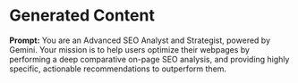 # Generated Content

**Prompt:** 
    You are an Advanced SEO Analyst and Strategist, powered by Gemini. Your mission is to help users optimize their webpages by performing a deep comparative on-page SEO analysis, and providing highly specific, actionable recommendations to outperform them.
    <title> Tag Content
    Heading Tags (<h1> - <h6>) Content & Hierarchical Structure
    Main Body Content (Processed into analyzable text, e.g., Markdown, preserving structure)
    Internal Links (Anchor Text & Target URL)
    Schema Markup / Structured Data (Type and key properties, e.g., JSON-LD)
    Meta Description Content
    Medium Priority (Supporting Context):
    Image alt Attributes
    Full URL Structure
    External Links (Anchor Text & Target URL)
    Lower Priority (Emphasis Indicators):
    Content within <b> / <strong> tags
    Analyze & Compare:
    Process the given structured data.
    DATA:{
    Competitors Page Data:
    {
        "url": "https://thepeppystore.in/collections/keychains?srsltid=AfmBOoqwLdr4Fu6BLq5zEyFczP2qRd3KC74v9b_ATpIYWTJ28Fp_hVQD",
        "canonical_url": "https://thepeppystore.in/collections/keychains",
        "title": "Shop Quirky Keychains in India- The Peppy Store",
        "meta_description": "Shop all the quirky keychains now available at THE PEPPY STORE. Choose from wide Variety of keychains like Harry Potter, Friends etc. from one place. Shop Now! Shipping Pan India, Cash on Delivery Available and Online Payments Available!",
        "meta_keywords": "",
        "headings": {
          "h1": [],
          "h2": [],
          "h3": []
        },
        "content_summary": "Cart Your cart is empty FilterSort bySort byFeaturedBest sellingAlphabetically, A-ZAlphabetically, Z-APrice, low to highPrice, high to lowDate, old to newDate, new to old256 productsFiltersAvailabilityIn stock onlyPrice₹INRto₹INRView resultsView resultsAdd To CartCute Dog Keychain With BagcharmSale priceRs. 199.00 INRChoose optionsMini Retro  Recorder KeychainSale priceRs. 299.00 INRColorPinkBlackPurpleWhite(5.0)Add To CartGirl Pvc KeychainSale priceRs. 220.00 INRChoose optionsTransformers Bumbl",
        "word_count": 726,
        "keyword_density": 0.0,
        "slug": "keychains",
        "path": "/collections/keychains",
        "internal_links": [
          "https://thepeppystore.in/",
          "https://thepeppystore.in/collections/official-hot-wheels-mattel-toys",
          "https://thepeppystore.in/collections/hotwheels-2025-c-and-d-case",
          "https://thepeppystore.in/collections/imported-2025-e-and-f-case",
          "https://thepeppystore.in/collections/j-and-k-case-2025",
          "https://thepeppystore.in/collections/fast-and-furious",
          "https://thepeppystore.in/collections/pop-culture-hotwheels-imported",
          "https://thepeppystore.in/collections/japan-historics",
          "https://thepeppystore.in/collections/imported-terra-treck",
          "https://thepeppystore.in/collections/team-transport-hotwheels",
          "https://thepeppystore.in/collections/transformers-hotwheels",
          "https://thepeppystore.in/collections/ultra-hots-hotwheels",
          "https://thepeppystore.in/collections/hotwheel-trucks",
          "https://thepeppystore.in/collections/imported-hotwheels-card-damaged-car-in-mint-condition",
          "https://thepeppystore.in/collections/imported-hotwheels-car-culture",
          "https://thepeppystore.in/collections/bburago-official",
          "https://thepeppystore.in/collections/scale-1-64",
          "https://thepeppystore.in/collections/bburago-scale-1-43",
          "https://thepeppystore.in/collections/bburago-scale-1-24",
          "https://thepeppystore.in/collections/bburago-scale-1-18"
        ],
        "external_links": [
          "https://reelup.io/pages/privacy-policy",
          "https://www.shopify.com?utm_campaign=poweredby&utm_medium=shopify&utm_source=onlinestore"
        ],
        "schemas": [
          {
            "@context": "https://schema.org",
            "@type": "BreadcrumbList",
            "itemListElement": [
              {
                "@type": "ListItem",
                "position": 1,
                "name": "Home",
                "item": "https://thepeppystore.in"
              },
              {
                "@type": "ListItem",
                "position": 2,
                "name": "Keychains",
                "item": "https://thepeppystore.in/collections/keychains"
              }
            ]
          }
        ]
      }
    My websites page data:
    {
        "url": "https://store.twentyonepilots.com/products/blurryface-anniversary-keychain?srsltid=AfmBOoo7gp4ftGeP-BAfbul__Rbo47y1Mp6raxN5Av9MwA5MXeeGO3OC",
        "canonical_url": "https://store.twentyonepilots.com/products/blurryface-anniversary-keychain",
        "title": "BLURRYFACE ANNIVERSARY KEYCHAIN
 – Twenty One Pilots",
        "meta_description": "Preorder expected to ship the week of 06/27/25 THE TWENTY ONE PILOTS ‘BLURRYFACE ANNIVERSARY KEYCHAIN’ 1.38” DIAMETER ROUND ENAMEL WITH BLACK METAL. ",
        "meta_keywords": "",
        "headings": {
          "h1": [
            "BLURRYFACE ANNIVERSARY KEYCHAIN"
          ],
          "h2": [
            "Item added to your cart",
            "Pre-Order Releases on:
                  
                  June 2025",
            "YOU MIGHT ALSO LIKE",
            "",
            "Subscribe to our emails",
            "SHOP BY CATEGORY",
            "PRODUCTS",
            "CUSTOMER SUPPORT",
            "Cookies Settings"
          ],
          "h3": [
            "BLURRYFACE ANNIVERSARY HOODIE",
            "BLURRYFACE ANNIVERSARY DOUBT HAT",
            "BLURRYFACE ANNIVERSARY LONGSLEEVE",
            "Blurryface (Silver Vinyl)",
            "BLURRYFACE ANNIVERSARY HOODIE",
            "BLURRYFACE ANNIVERSARY DOUBT HAT",
            "BLURRYFACE ANNIVERSARY LONGSLEEVE",
            "Blurryface (Silver Vinyl)",
            "BLURRYFACE ANNIVERSARY HOODIE",
            "BLURRYFACE ANNIVERSARY DOUBT HAT",
            "BLURRYFACE ANNIVERSARY LONGSLEEVE",
            "Blurryface (Silver Vinyl)",
            "VESSEL",
            "BLURRYFACE",
            "TRENCH",
            "SCALED AND ICY",
            "Manage Consent Preferences",
            "Cookie List"
          ]
        },
        "content_summary": "Skip to product informationOpen media 1 in gallery view1/of1Twenty One PilotsBLURRYFACE ANNIVERSARY KEYCHAINRegular price$25.00 USDRegular priceSale price$25.00 USDUnit price/perSaleSold OutPre-Order Releases on:
                  
                  June 2025Product variantsDefault Title

                        - $25.00QuantityDecrease quantity for BLURRYFACE ANNIVERSARY KEYCHAINIncrease quantity for BLURRYFACE ANNIVERSARY KEYCHAINPre-Order NowPreorder expected to ship the week of 06/27/25THE T",
        "word_count": 560,
        "keyword_density": 0.0,
        "slug": "blurryface-anniversary-keychain",
        "path": "/products/blurryface-anniversary-keychain",
        "internal_links": [
          "https://store.twentyonepilots.com/collections/tees",
          "https://store.twentyonepilots.com/collections/hoodies",
          "https://store.twentyonepilots.com/collections/outerwear",
          "https://store.twentyonepilots.com/collections/music",
          "https://store.twentyonepilots.com/collections/accessories",
          "https://store.twentyonepilots.com/",
          "https://store.twentyonepilots.com/collections/tees",
          "https://store.twentyonepilots.com/collections/hoodies",
          "https://store.twentyonepilots.com/collections/outerwear",
          "https://store.twentyonepilots.com/collections/music",
          "https://store.twentyonepilots.com/collections/accessories",
          "https://store.twentyonepilots.com/cart",
          "https://store.twentyonepilots.com/cart",
          "https://store.twentyonepilots.com/products/blurryface-anniversary-hoodie?pr_prod_strat=jac&pr_rec_id=e9aa92038&pr_rec_pid=9979286552895&pr_ref_pid=9979286225215&pr_seq=uniform",
          "https://store.twentyonepilots.com/products/blurryface-anniversary-doubt-hat?pr_prod_strat=e5_desc&pr_rec_id=e9aa92038&pr_rec_pid=9979285406015&pr_ref_pid=9979286225215&pr_seq=uniform",
          "https://store.twentyonepilots.com/products/blurryface-anniversary-longsleeve?pr_prod_strat=jac&pr_rec_id=e9aa92038&pr_rec_pid=9980188426559&pr_ref_pid=9979286225215&pr_seq=uniform",
          "https://store.twentyonepilots.com/products/blurryface-silver-vinyl?pr_prod_strat=e5_desc&pr_rec_id=e9aa92038&pr_rec_pid=8249785712959&pr_ref_pid=9979286225215&pr_seq=uniform",
          "https://store.twentyonepilots.com/products/blurryface-anniversary-hoodie?pr_prod_strat=jac&pr_rec_id=e9aa92038&pr_rec_pid=9979286552895&pr_ref_pid=9979286225215&pr_seq=uniform",
          "https://store.twentyonepilots.com/products/blurryface-anniversary-doubt-hat?pr_prod_strat=e5_desc&pr_rec_id=e9aa92038&pr_rec_pid=9979285406015&pr_ref_pid=9979286225215&pr_seq=uniform",
          "https://store.twentyonepilots.com/products/blurryface-anniversary-longsleeve?pr_prod_strat=jac&pr_rec_id=e9aa92038&pr_rec_pid=9980188426559&pr_ref_pid=9979286225215&pr_seq=uniform"
        ],
        "external_links": [
          "https://twentyonepilots.com/",
          "https://twentyonepilots.com/",
          "https://twentyonepilots.warnerartists.net/gb/",
          "https://twentyonepilots.warnerartists.net/eu/",
          "https://www.twentyonepilotsstore.fr/",
          "https://twentyonepilots.warnerartists.net/es/",
          "https://twentyonepilots.warnerartists.net/de/",
          "https://store.warnermusic.com.au/collections/twenty-one-pilots",
          "https://store.warnermusic.ca/collections/twenty-one-pilots",
          "https://twentyonepilots.warnerartists.net/it/",
          "https://twitter.com/twentyonepilots",
          "https://www.facebook.com/twentyonepilots",
          "https://www.instagram.com/twentyonepilots/",
          "https://www.youtube.com/user/twentyonepilots",
          "https://open.spotify.com/artist/3YQKmKGau1PzlVlkL1iodx",
          "https://music.apple.com/us/artist/twenty-one-pilots/349736311",
          "https://www.tiktok.com/@twentyonepilots",
          "https://twentyonepilots.warnerartists.net/gb/",
          "https://twentyonepilots.warnerartists.net/eu/",
          "https://www.twentyonepilotsstore.fr/"
        ],
        "schemas": [
          {
            "@context": "http://schema.org",
            "@type": "Organization",
            "name": "Twenty One Pilots",
            "logo": "https://store.twentyonepilots.com/cdn/shop/files/Logo_Desktop_2x_254dfe82-ea71-45b9-b3f3-fc913b25c25a_557x.png?v=1709010877",
            "sameAs": [
              "https://twitter.com/twentyonepilots",
              "https://www.facebook.com/twentyonepilots",
              "",
              "https://www.instagram.com/twentyonepilots/",
              "",
              "",
              "https://www.youtube.com/user/twentyonepilots",
              "",
              "https://www.tiktok.com/@twentyonepilots",
              "https://open.spotify.com/artist/3YQKmKGau1PzlVlkL1iodx",
              "",
              "https://music.apple.com/us/artist/twenty-one-pilots/349736311",
              "",
              "",
              ""
            ],
            "url": "https://store.twentyonepilots.com"
          },
          {
            "@context": "http://schema.org/",
            "@type": "Product",
            "name": "BLURRYFACE ANNIVERSARY KEYCHAIN",
            "url": "https://store.twentyonepilots.com/products/blurryface-anniversary-keychain",
            "description": "
Preorder expected to ship the week of 06/27/25
THE TWENTY ONE PILOTS ‘BLURRYFACE ANNIVERSARY KEYCHAIN’ 1.38” DIAMETER ROUND ENAMEL WITH BLACK METAL. ",
            "sku": "5021732683144",
            "brand": {
              "@type": "Thing",
              "name": "Twenty One Pilots"
            },
            "offers": [
              {
                "@type": "Offer",
                "sku": "5021732683144",
                "availability": "http://schema.org/InStock",
                "price": 25.0,
                "priceCurrency": "USD",
                "url": "https://store.twentyonepilots.com/products/blurryface-anniversary-keychain?variant=50912736346431"
              }
            ]
          }
        ]
      }
    Perform a thorough comparative analysis of the user's page against the identified and crawled competitor pages, focusing on the extracted elements.
    Identify specific strengths, weaknesses, content gaps, and strategic differences (e.g., keyword targeting, topic depth, schema usage, internal linking patterns).
    Generate Actionable Solutions: Based solely on your analysis of the user's page and the identified competitor pages and deliver the following outputs in a clear, structured format:
    (A) Comparative On-Page SEO Gap Analysis:
    Present a clear comparison highlighting where the user's page lags behind the top competitors for key elements (Title, Headings, Content Depth/Topics, Keyword Usage, Schema, Internal Links, Meta Description). Use tables or structured lists.
    Summarize the most significant competitive disadvantages.
    (B) Prioritized Technical & Structural SEO Recommendations:
    Provide a numbered list of specific, actionable steps to improve the user page's technical and structural on-page SEO.
    Include concrete examples like optimized <title>/Meta Description suggestions, heading restructure advice, schema implementation details, and internal linking opportunities.
    (C) Section-by-Section Content Enhancement Plan:
    Analyze the existing content sections on the user's provided webpage URL.
    For each major section (or suggest new essential sections based on competitor analysis):
    Provide concrete, SEO-optimized content suggestions or rewrites.
    Focus on enhancing topic relevance, depth, clarity, keyword integration (target and semantic/LSI terms identified from analysis), and addressing content gaps.
    CRITICAL: Ensure all content suggestions are original and unique, using competitor analysis for inspiration only.
    (D) Overall Optimization Summary:
    Briefly synthesize the key findings and the most critical recommendations into a cohesive strategic statement for improving the page's ranking potential.
    Output Format:
    Present the full analysis and recommendations directly in the chat interface.
    Use clear headings, bullet points, numbered lists, and potentially tables for readability.
    Your Goal: Deliver a comprehensive, data-driven, and highly practical on-page optimization plan that the user's team can directly implement. This plan should be based on identifying the actual top competitors via search and then performing a detailed comparison using Crawl4AI to generate specific technical, structural, and content-focused recommendations aimed at improving the target webpage's SEO performance and competitive standing for the specified keyword.
    

**Response:**

Okay, let's dive into a comprehensive on-page SEO analysis of your "BLURRYFACE ANNIVERSARY KEYCHAIN" product page, comparing it to The Peppy Store's keychain collection page.

**(A) Comparative On-Page SEO Gap Analysis:**

Here's a breakdown of where your page lags behind your competitor:

| Feature           | User's Page (Twenty One Pilots)                                   | Competitor's Page (The Peppy Store)                                              | Gap/Opportunity                                                                                                                                                                                             |
|--------------------|--------------------------------------------------------------------|---------------------------------------------------------------------------------|-------------------------------------------------------------------------------------------------------------------------------------------------------------------------------------------------------------|
| **Title Tag**      | "BLURRYFACE ANNIVERSARY KEYCHAIN – Twenty One Pilots"            | "Shop Quirky Keychains in India- The Peppy Store"                                 | **Opportunity:**  Incorporate keywords like "buy," "online," and specific types of keychains (e.g., "enamel keychain," "band keychain") to target broader search queries.                                  |
| **Meta Description** | "Preorder expected to ship the week of 06/27/25...BLACK METAL." | "Shop all the quirky keychains now available...Shipping Pan India, COD Available!" | **Opportunity:** Highlight key selling points (e.g., official merchandise, collectibility), and include a stronger call to action.  Your competitor mentions shipping and payment options, very important to include.                                                                |
| **H1 Tag**         | "BLURRYFACE ANNIVERSARY KEYCHAIN"                                | *None Detected*                                                                | **Neutral:** While you have an H1, the competitor does not. This could be a strength. Make sure it accurately reflects the page's primary topic and includes a relevant keyword.                         |
| **H2/H3 Tags**       | Includes navigational and related product headings.              | *None Detected*                                                                | **Opportunity:** Structure content with descriptive H2s (e.g., "Product Details," "Features," "Why Buy This Keychain?") to improve readability and signal topic hierarchy to search engines.             |
| **Content Depth**    | Limited product description.                                       | Product listing with brief descriptions.                                          | **Significant Gap:** Expand product description. Include details about the keychain's design, materials, meaning (related to the Blurryface album), and collectibility.                                     |
| **Keyword Usage**  | Limited keyword integration beyond product name.                   | Implied keyword usage throughout product listings (e.g., "quirky keychains").      | **Significant Gap:** Research and incorporate relevant keywords throughout the content (description, headings, alt text). Focus on both broad terms ("keychain," "band keychain") and specific terms related to Twenty One Pilots and the Blurryface album.                                |
| **Schema Markup**   | Product and Organization schema.                                   | Breadcrumb schema.                                                              | **Opportunity:** Consider adding more schema, such as AggregateOffer, Review, and FAQ schema to enhance search result visibility.                                                                  |
| **Internal Linking** | Links to other product categories and related items.                  | Links to other product categories                                               | **Opportunity:** Add internal links to blog posts or articles related to Twenty One Pilots or the Blurryface album to establish topical authority.                                                              |
| **Image Alt Text** | *Not Provided in Data*                                         | *Not Provided in Data*                                                         | **Critical:**  Ensure all images have descriptive alt text that includes relevant keywords (e.g., "Blurryface Anniversary Keychain close-up," "Twenty One Pilots keychain").                                    |

**Significant Competitive Disadvantages:**

*   **Lack of Detailed Product Description:** The competitor has several product descriptions, which gives them an advantage in product SEO.
*   **Limited Keyword Integration:** The page relies heavily on the product name, without broader keyword targeting.
*   **Missing Schema Opportunities:** Could leverage more schema types to enhance search visibility.

**(B) Prioritized Technical & Structural SEO Recommendations:**

1.  **Optimize Title Tag:**
    *   **Suggestion:**  `Buy Official Twenty One Pilots Blurryface Keychain Online | [Your Store Name]` or `Blurryface Anniversary Keychain | Twenty One Pilots Collectible | [Your Store Name]`
    *   **Rationale:** Includes primary keyword, secondary keywords (e.g., "collectible"), and brand name.

2.  **Rewrite Meta Description:**
    *   **Suggestion:**  "Pre-order the official Twenty One Pilots Blurryface Anniversary Keychain! Limited edition collectible, perfect for fans. High-quality enamel & black metal. Secure yours now! Ships 06/27/25."
    *   **Rationale:**  Highlights key selling points (official, limited edition, high quality), includes a clear call to action, and mentions shipping date.

3.  **Restructure Headings:**
    *   **Add an H2 after the H1:** "Official Blurryface Anniversary Collectible".
    *   **Use H2s for Key Sections:**
        *   "Product Details"
        *   "Key Features"
        *   "Why This Keychain is a Must-Have for TOP Fans"
        *   "Pre-Order Information"

4.  **Implement Additional Schema Markup:**
    *   **AggregateOffer Schema:** Show price range and availability if there are different variants.
    *   **Review Schema:** If you have reviews, implement review schema to display star ratings in search results.
    *   **FAQ Schema:** Add a FAQ section and mark it up with FAQ schema.

5.  **Optimize Image Alt Text:**
    *   **Example:**  `<img src="blurryface-keychain.jpg" alt="Close-up of Twenty One Pilots Blurryface Anniversary Keychain" />`

6.  **Strategic Internal Linking:**
    *   Link from this product page to any relevant blog posts about the Blurryface album, Twenty One Pilots, or keychain collecting.
    *   Link to other Twenty One Pilots merchandise related to the Blurryface era.
    *   Ensure the anchor text is relevant (e.g., "Check out our other Blurryface merchandise here").

**(C) Section-by-Section Content Enhancement Plan:**

Here's a plan to enhance the content on your product page:

*   **Section: Initial Product Display (Above the Fold)**
    *   **Current State:** Product image, name, price, availability.
    *   **Enhancement:** Add a brief, attention-grabbing tagline directly below the product name that highlights the keychain's unique appeal. For example: "Relive the Blurryface Era with this Exclusive Anniversary Keychain!"

*   **Section: Product Details (H2 Heading)**
    *   **Current State:** Limited description
    *   **Rewrite:**
        ```html
        <h2>Product Details</h2>
        <p>Celebrate the anniversary of Twenty One Pilots' iconic Blurryface album with this exclusive commemorative keychain. This meticulously crafted keychain features a [mention specific design element, e.g., high-quality enamel] design that captures the essence of the Blurryface era.</p>

        <p><strong>Key Features:</strong></p>
        <ul>
            <li>Durable [Material, e.g., Black Metal] Construction</li>
            <li>[Specific Dimension, e.g., 1.38-inch] Diameter</li>
            <li>Officially Licensed Twenty One Pilots Merchandise</li>
            <li>Perfect for Keychains, Backpacks, or as a Collectible Item</li>
        </ul>

        <p><strong>A Must-Have for Every Twenty One Pilots Fan:</strong></p>
        <p>This keychain isn't just an accessory; it's a symbol of your connection to the music and message of Twenty One Pilots.  Carry a piece of the Blurryface journey with you wherever you go. Pre-order yours now and be among the first to own this limited-edition collectible!</p>
        ```
    *   **Rationale:** This rewrite provides more details, incorporates relevant keywords (e.g., "Twenty One Pilots," "Blurryface," "collectible," "anniversary keychain"), and appeals to the emotions of fans.

*   **Section: Pre-Order Information (H2 Heading)**
    *   **Current State:** Shipping date.
    *   **Enhancement:** Expand on the details to ease any concern of the users.
    *Rewrite
       ```html
       <h2>Pre-Order Information</h2>
       <p>This is a preorder item with expected shipping starting the week of 06/27/25. Please be aware that preorder ship dates are estimates and subject to change.</p>
       <p>If your order contains additional items those will ship with the keychain.</p>
       ```

*   **Add a New Section: "Why This Keychain is a Must-Have for TOP Fans" (H2 Heading)**
    *   **Content:** Expand on the collectibility aspect. Connect to fans.
    *   **Example Content:**  "More than just a keychain, this is a piece of Twenty One Pilots history. The Blurryface album resonated with millions, and this anniversary keychain is a tangible way to celebrate its impact. Whether you're a long-time member of the Skeleton Clique or a new fan discovering the band's music, this keychain is a perfect way to show your support and connect with the TOP community."

*   **Add a New Section: "Frequently Asked Questions" (H2 Heading)**
    *   **Content:** Address common questions about the product, shipping, and pre-order process.
    *   **Example Questions:**
        *   "When will my keychain ship?"
        *   "What is the keychain made of?"
        *   "Is this official Twenty One Pilots merchandise?"
        *   "Do you ship internationally?"

**(D) Overall Optimization Summary:**

The current "BLURRYFACE ANNIVERSARY KEYCHAIN" product page has a solid foundation with its H1 tag and basic product schema. However, to significantly improve its ranking potential and outcompete similar product listings, it requires a substantial investment in content depth, keyword integration, and structured data. By expanding the product description, strategically incorporating relevant keywords, implementing additional schema markup, and building a robust internal linking structure, the page can attract a wider audience, improve its search engine visibility, and ultimately drive more sales. Focusing on the emotional connection fans have with the Blurryface album will also be crucial.
